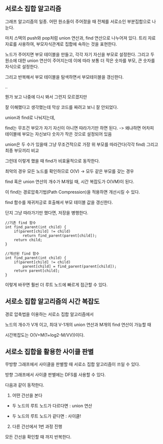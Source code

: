 ## 서로소 집합 알고리즘

그래프 알고리즘의 일종.
어떤 원소들이 주어졌을 때 전체를 서로소인 부분집합으로 나눈다. 

마치 스택의 push와 pop처럼 union 연산과, find 연산으로 나누어져 있다.
트리 자료자료를 사용하여, 부모자식관계로 집합에 속하는 것을 표현한다.

노드가 주어지면 부모 테이블을 만들고, 각각 자기 자신을 부모로 설정한다.
그리고 두 원소에 대한 union 연산이 주어지는데 
이에 따라 보통 더 작은 숫자를 부모, 큰 숫자를 자식으로 설정한다.

그리고 반복해서 부모 테이블을 탐색하면서 부모테이블을 갱신한다. 

..

뭔가 보고 나중에 다시 봐서 그런지 모르겠지만

잘 이해했다고 생각했는데 막상 코드를 짜려고 보니 잘 안되었다.

union과 find로 나눠지는데,

find는 무조건 부모가 자기 자신이 아니면 따라가기만 하면 된다. -> 왜냐하면 어차피 테이블에 부모는 자신보다 숫자가 작은 것으로 설정되어 있음

union은 두 수가 있을때 그냥 무조건적으로 가장 위 부모를 따라간다(각각 find) 그리고 최종 부모끼리 비교


그런데 이렇게 했을 때 find가 비효율적으로 동작한다.

최악의 경우 모든 노드를 확인하므로 O(V) -> 모두 같은 부모를 갖는 경우


find 혹은 union 연산의 개수가 M개일 때, 시간 복잡도가 O(VM)이 된다.

이 find는 경로압축기법(Path Compression)을 적용하면 개선시킬 수 있다.


find 함수를 재귀저긍로 호출해서 부모 테이블 값을 갱신한다.

단지 그냥 따라가기만 했다면, 저장을 병행한다.

~~~
//기존 find 함수
int find_parent(int child) {
    if(parent[child] != child)
        return find_parent(parent[child]);
    return child;
}

//개선된 find 함수
int find_parent(int child) {
    if(parent[child] != child)
        parent[child] = find_parent(parent[child]);
    return parent[child];
}
~~~

이렇게 바꾸면 훨씬 더 루트 노드에 빠르게 접근할 수 있다.


## 서로소 집합 알고리즘의 시간 복잡도

경로 압축법을 이용하는 서로소 집합 알고리즘에서

노드의 개수가 V개 이고, 최대 V-1개의 union 연산과 M개의 find 연산이 가능할 때

시간복잡도는 O(V+M(1+log2-M/VV))이다.


## 서로소 집합을 활용한 사이클 판별


무방향 그래프에서 사이클을 판별할 때 서로소 집합 알고리즘이 쓰일 수 있다.

방향 그래프에서 사이클 판별에는 DFS를 사용할 수 있다.


다음과 같이 동작한다.


1. 어떤 간선을 본다

- 두 노드의 루트 노드가 다르다면 : union 연산

- 두 노드의 루트 노드가 같다면 : 사이클!

2. 다른 간선에서 1번 과정 진행


모든 간선을 확인할 때 까지 반복한다.
